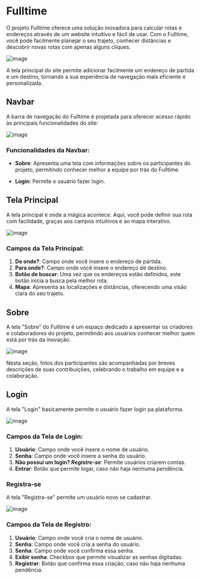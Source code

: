 # Fulltime

O projeto Fulltime oferece uma solução inovadora para calcular rotas e endereços através de um website intuitivo e fácil de usar. Com o Fulltime, você pode facilmente planejar o seu trajeto, conhecer distâncias e descobrir novas rotas com apenas alguns cliques.

![image](https://github.com/mattmachad/findout/assets/126185494/4233b8e3-2db3-41a7-832b-ffd656be6be4)


A tela principal do site permite adicionar facilmente um endereço de partida e um destino, tornando a sua experiência de navegação mais eficiente e personalizada.

## Navbar

A barra de navegação do Fulltime é projetada para oferecer acesso rápido às principais funcionalidades do site:

![image](https://github.com/mattmachad/findout/assets/126185494/1c848015-5f14-4e25-b7b3-4c2a4198a460)


### Funcionalidades da Navbar:
  
- **Sobre**: Apresenta uma tela com informações sobre os participantes do projeto, permitindo conhecer melhor a equipe por trás do Fulltime.

- **Login**: Permite o usuário fazer login.

## Tela Principal

A tela principal é onde a mágica acontece. Aqui, você pode definir sua rota com facilidade, graças aos campos intuitivos e ao mapa interativo.

![image](https://github.com/mattmachad/findout/assets/126185494/45774fde-17b8-4292-ab8a-701595b3c126)


### Campos da Tela Principal:

1. **De onde?**: Campo onde você insere o endereço de partida.
2. **Para onde?**: Campo onde você insere o endereço de destino.
3. **Botão de buscar**: Uma vez que os endereços estão definidos, este botão inicia a busca pela melhor rota.
4. **Mapa**: Apresenta as localizações e distâncias, oferecendo uma visão clara do seu trajeto.

## Sobre

A tela "Sobre" do Fulltime é um espaço dedicado a apresentar os criadores e colaboradores do projeto, permitindo aos usuários conhecer melhor quem está por trás da inovação.

![image](https://github.com/mattmachad/findout/assets/126185494/fe45de20-ef05-4481-8269-7644c0ad3321)


Nesta seção, fotos dos participantes são acompanhadas por breves descrições de suas contribuições, celebrando o trabalho em equipe e a colaboração.

## Login

A tela "Login" basicamente permite o usuário fazer login pa plataforma.

![image](https://github.com/mattmachad/findout/assets/126185494/5762d188-25ae-4ec9-81ea-572f240a0fb5)


### Campos da Tela de Login:

1. **Usuário**: Campo onde você insere o nome de usuário.
2. **Senha**: Campo onde você insere a senha do usuário.
3. **Não possui um login? _Registre-se_**: Permite usuários criarem contas.
4. **Entrar**: Botão que permite logar, caso não haja nenhuma pendência.

### Registra-se

A tela "Registra-se" permite um usuário novo se cadastrar.

![image](https://github.com/mattmachad/findout/assets/126185494/41b30357-3ad7-4bb2-9804-9d0c3fab06ce)


### Campos da Tela de Registro:

1. **Usuário**: Campo onde você cria o nome de usuário.
2. **Senha**: Campo onde você cria a senha do usuário.
3. **Senha**: Campo onde você confirma essa senha.
4. **Exibir senha**: Checkbox que permite visualizar as senhas digitadas.
5. **Registrar**: Botão que confirma essa criação, caso não haja nenhuma pendência.



